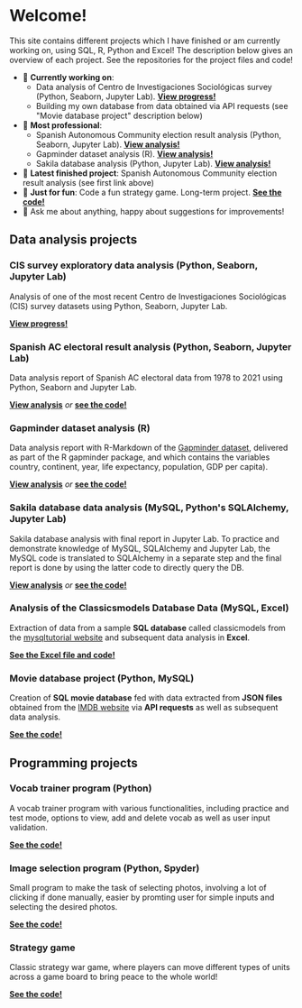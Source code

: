 # Welcome! 

This site contains different projects which I have finished or am currently working on, using SQL, R, Python and Excel! The description below gives an overview of each project. See the repositories for the project files and code!

- :vertical_traffic_light: **Currently working on**: 
  - Data analysis of Centro de Investigaciones Sociológicas survey (Python, Seaborn, Jupyter Lab). **[View progress!](https://github.com/spaniel01/cis_survey_data_analysis)**
  - Building my own database from data obtained via API requests (see "Movie database project" description below)
- :tada: **Most professional**: 
  - Spanish Autonomous Community election result analysis (Python, Seaborn, Jupyter Lab). **[View analysis!](https://spaniel01.github.io/Py_Seaborn_Spain_AC_elec_analysis/)** 
  - Gapminder dataset analysis (R). **[View analysis!](https://spaniel01.github.io/R_gapminder_analysis_report/)** 
  - Sakila database analysis (Python, Jupyter Lab). **[View analysis!](https://spaniel01.github.io/SQL_Python_sakila_data_analysis/)** 
- :baby_chick: **Latest finished project**: Spanish Autonomous Community election result analysis (see first link above)
- :dancer: **Just for fun**: Code a fun strategy game. Long-term project. **[See the code!](https://github.com/spaniel01/py_strategy_game)**
- 💬 Ask me about anything, happy about suggestions for improvements!
<!--- 📫 How to reach me: ... --->

## Data analysis projects

### CIS survey exploratory data analysis (Python, Seaborn, Jupyter Lab)
Analysis of one of the most recent Centro de Investigaciones Sociológicas (CIS) survey datasets using Python, Seaborn, Jupyter Lab. 

**[View progress!](https://github.com/spaniel01/cis_survey_data_analysis)**

### Spanish AC electoral result analysis (Python, Seaborn, Jupyter Lab)
Data analysis report of Spanish AC electoral data from 1978 to 2021 using Python, Seaborn and Jupyter Lab. 

**[View analysis](https://spaniel01.github.io/Py_Seaborn_Spain_AC_elec_analysis/)** *or* **[see the code!](https://github.com/spaniel01/Py_Seaborn_Spain_AC_elec_analysis)** 

### Gapminder dataset analysis (R)
Data analysis report with R-Markdown of the [Gapminder dataset](https://www.rdocumentation.org/packages/gapminder/versions/0.3.0), delivered as part of the R gapminder package, and which contains the variables country, continent, year, life expectancy, population, GDP per capita). 

**[View analysis](https://spaniel01.github.io/R_gapminder_analysis_report/)** *or* **[see the code!](https://github.com/spaniel01/R_gapminder_analysis_report)** 

### Sakila database data analysis (MySQL, Python's SQLAlchemy, Jupyter Lab)
Sakila database analysis with final report in Jupyter Lab. To practice and demonstrate knowledge of MySQL, SQLAlchemy and Jupyter Lab, the MySQL code is translated to SQLAlchemy in a separate step and the final report is done by using the latter code to directly query the DB. 

**[View analysis](https://spaniel01.github.io/SQL_Python_sakila_data_analysis/)** *or* **[see the code!](https://github.com/spaniel01/SQL_Python_sakila_data_analysis)** 

### Analysis of the Classicsmodels Database Data (MySQL, Excel)
Extraction of data from a sample **SQL database** called classicmodels from the [mysqltutorial website](https://www.mysqltutorial.org/mysql-sample-database.aspx) and subsequent data analysis in **Excel**.

**[See the Excel file and code!](https://github.com/spaniel01/SQL_Excel_classicmodels_data_analysis)** 

### Movie database project (Python, MySQL)
Creation of **SQL movie database** fed with data extracted from **JSON files** obtained from the [IMDB website](https://www.imdb.com/) via **API requests** as well as subsequent data analysis.

**[See the code!](https://github.com/spaniel01/Python_API_imdb_database)** 

## Programming projects

### Vocab trainer program (Python)
A vocab trainer program with various functionalities, including practice and test mode, options to view, add and delete vocab as well as user input validation.

**[See the code!](https://github.com/spaniel01/Python_program_vocab_trainer)** 

### Image selection program (Python, Spyder)
Small program to make the task of selecting photos, involving a lot of clicking if done manually, easier by promting user for simple inputs and selecting the desired photos.

**[See the code!](https://github.com/spaniel01/Python_Spyder_image_selector)** 

### Strategy game
Classic strategy war game, where players can move different types of units across a game board to bring peace to the whole world!

**[See the code!](https://github.com/spaniel01/py_strategy_game)**
